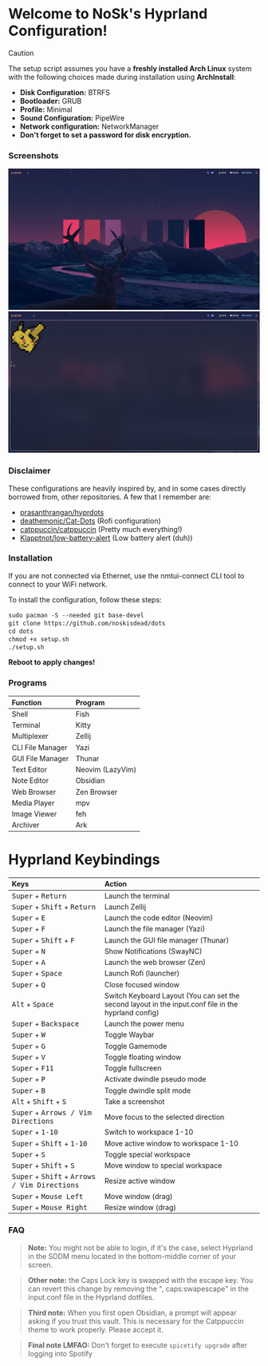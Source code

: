 # Welcome to NoSk's Hyprland Configuration!

> [!CAUTION]
> The setup script assumes you have a **freshly installed Arch Linux** system with the following choices made during installation using **ArchInstall**:
> - **Disk Configuration:** BTRFS
> - **Bootloader:** GRUB
> - **Profile:** Minimal
> - **Sound Configuration:** PipeWire
> - **Network configuration:** NetworkManager
> - **Don't forget to set a password for disk encryption.**

### Screenshots
![Home!](https://raw.githubusercontent.com/noskisdead/dots/refs/heads/master/assets/home.png)
![Terminal!](https://raw.githubusercontent.com/noskisdead/dots/refs/heads/master/assets/terminal.png)
### Disclaimer
These configurations are heavily inspired by, and in some cases directly borrowed from, other repositories.
A few that I remember are:
- [prasanthrangan/hyprdots](https://github.com/prasanthrangan/hyprdots)
- [deathemonic/Cat-Dots](https://github.com/deathemonic/Cat-Dots) (Rofi configuration)
- [catppuccin/catppuccin](https://github.com/catppuccin/catppuccin) (Pretty much everything!)
- [Klapptnot/low-battery-alert](https://github.com/Klapptnot/low-battery-alert) (Low battery alert (duh))

### Installation

If you are not connected via Ethernet, use the nmtui-connect CLI tool to connect to your WiFi network.

To install the configuration, follow these steps:
   ```
   sudo pacman -S --needed git base-devel
   git clone https://github.com/noskisdead/dots
   cd dots
   chmod +x setup.sh
   ./setup.sh
   ```
**Reboot to apply changes!**

### Programs
| Function         | Program          |
| :--------------- | :--------------- |
| Shell            | Fish             |
| Terminal         | Kitty            |
| Multiplexer      | Zellij           |
| CLI File Manager | Yazi             |
| GUI File Manager | Thunar           |
| Text Editor      | Neovim (LazyVim) |
| Note Editor      | Obsidian         |
| Web Browser      | Zen Browser      |
| Media Player     | mpv              |
| Image Viewer     | feh              |
| Archiver         | Ark              |

# Hyprland Keybindings
| Keys                                                                     | Action                                                                                               |
| :----------------------------------------------------------------------- | :--------------------------------------------------------------------------------------------------- |
| <kbd>Super</kbd> + <kbd>Return</kbd>                                     | Launch the terminal                                                                                  |
| <kbd>Super</kbd> + <kbd>Shift</kbd> + <kbd>Return</kbd>                  | Launch Zellij                                                                                        |
| <kbd>Super</kbd> + <kbd>E</kbd>                                          | Launch the code editor (Neovim)                                                                      |
| <kbd>Super</kbd> + <kbd>F</kbd>                                          | Launch the file manager (Yazi)                                                                       |
| <kbd>Super</kbd> + <kbd>Shift</kbd> + <kbd>F</kbd>                       | Launch the GUI file manager (Thunar)                                                                 |
| <kbd>Super</kbd> + <kbd>N</kbd>                                          | Show Notifications (SwayNC)                                                                          |
| <kbd>Super</kbd> + <kbd>A</kbd>                                          | Launch the web browser (Zen)                                                                         |
| <kbd>Super</kbd> + <kbd>Space</kbd>                                      | Launch Rofi (launcher)                                                                               |
| <kbd>Super</kbd> + <kbd>Q</kbd>                                          | Close focused window                                                                                 |
| <kbd>Alt</kbd> + <kbd>Space</kbd>                                        | Switch Keyboard Layout (You can set the second layout in the input.conf file in the hyprland config) |
| <kbd>Super</kbd> + <kbd>Backspace</kbd>                                  | Launch the power menu                                                                                |
| <kbd>Super</kbd> + <kbd>W</kbd>                                          | Toggle Waybar                                                                                        |
| <kbd>Super</kbd> + <kbd>G</kbd>                                          | Toggle Gamemode                                                                                      |
| <kbd>Super</kbd> + <kbd>V</kbd>                                          | Toggle floating window                                                                               |
| <kbd>Super</kbd> + <kbd>F11</kbd>                                        | Toggle fullscreen                                                                                    |
| <kbd>Super</kbd> + <kbd>P</kbd>                                          | Activate dwindle pseudo mode                                                                         |
| <kbd>Super</kbd> + <kbd>B</kbd>                                          | Toggle dwindle split mode                                                                            |
| <kbd>Alt</kbd> + <kbd>Shift</kbd> + <kbd>S</kbd>                         | Take a screenshot                                                                                    |
| <kbd>Super</kbd> + <kbd>Arrows / Vim Directions</kbd>                    | Move focus to the selected direction                                                                 |
| <kbd>Super</kbd> + <kbd>1-10</kbd>                                       | Switch to workspace 1-10                                                                             |
| <kbd>Super</kbd> + <kbd>Shift</kbd> + <kbd>1-10</kbd>                    | Move active window to workspace 1-10                                                                 |
| <kbd>Super</kbd> + <kbd>S</kbd>                                          | Toggle special workspace                                                                             |
| <kbd>Super</kbd> + <kbd>Shift</kbd> + <kbd>S</kbd>                       | Move window to special workspace                                                                     |
| <kbd>Super</kbd> + <kbd>Shift</kbd> + <kbd>Arrows / Vim Directions</kbd> | Resize active window                                                                                 |
| <kbd>Super</kbd> + <kbd>Mouse Left</kbd>                                 | Move window (drag)                                                                                   |
| <kbd>Super</kbd> + <kbd>Mouse Right</kbd>                                | Resize window (drag)                                                                                 |

### FAQ

> **Note:** You might not be able to login, if it's the case, select Hyprland in the SDDM menu located in the bottom-middle corner of your screen.

> **Other note:** the Caps Lock key is swapped with the escape key. You can revert this change by removing the ", caps:swapescape" in the input.conf file in the Hyprland dotfiles.

> **Third note:** When you first open Obsidian, a prompt will appear asking if you trust this vault. This is necessary for the Catppuccin theme to work properly. Please accept it.

> **Final note LMFAO:** Don't forget to execute `spicetify upgrade` after logging into Spotify
